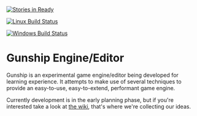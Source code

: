 [![Stories in Ready](https://badge.waffle.io/excaliburhissheath/gunship.png?label=ready&title=Ready)](https://waffle.io/excaliburhissheath/gunship)

[![Linux Build Status](https://travis-ci.org/excaliburHisSheath/Gunship.svg?branch=master)](https://travis-ci.org/excaliburHisSheath/Gunship)

[![Windows Build Status](https://ci.appveyor.com/api/projects/status/v1jtjl6r1vthcke7/branch/master)](https://ci.appveyor.com/project/excaliburHisSheath/gunship/branch/master)

Gunship Engine/Editor
=====================

Gunship is an experimental game engine/editor being developed for learning experience. It attempts to make use of several techniques to provide an easy-to-use, easy-to-extend, performant game engine.

Currently development is in the early planning phase, but if you're interested take a look at [the wiki](https://github.com/excaliburHisSheath/OpenGDK/wiki), that's where we're collecting our ideas.
